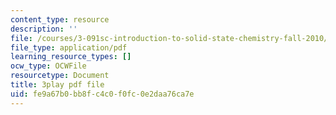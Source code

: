 ```yaml
---
content_type: resource
description: ''
file: /courses/3-091sc-introduction-to-solid-state-chemistry-fall-2010/fe9a67b0bb8fc4c0f0fc0e2daa76ca7e_c_4dDw7iLn8.pdf
file_type: application/pdf
learning_resource_types: []
ocw_type: OCWFile
resourcetype: Document
title: 3play pdf file
uid: fe9a67b0-bb8f-c4c0-f0fc-0e2daa76ca7e
---
```

